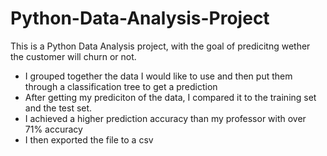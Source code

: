 # Python-Data-Analysis-Project
This is a Python Data Analysis project, with the goal of predicitng wether the customer will churn or not.
- I grouped together the data I would like to use and then put them through a classification tree to get a prediction
- After getting my prediciton of the data, I compared it to the training set and the test set.
- I achieved a higher prediction accuracy than my professor with over 71% accuracy
- I then exported the file to a csv
